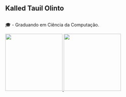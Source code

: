 ## Kalled Tauil Olinto <h2>
🎓 - Graduando em Ciência da Computação.
<div>
    <a href="https://github.com/kKaahzim">
    <img height="180em" src="https://github-readme-stats.vercel.app/api?username=kKaahzim&show_icons=true&theme=dark&include_all_commmits=true&count_private=true" />
    <img height="180em" src="https://github-readme-stats.vercel.app/api/top-langs/?username=kKaahzim&layout=compact&langs_count=16&theme=dark" />
</div>



